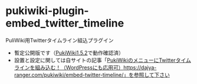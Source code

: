 # pukiwiki-plugin-embed_twitter_timeline

PuliWiki用Twitterタイムライン組込プラグイン

- 暫定公開版です（[PukiWiki1.5.2](https://pukiwiki.osdn.jp/?PukiWiki/Download/1.5.2)で動作確認済）
- 設置と設定に関しては自サイトの記事「[PukiWikiのメニューにTwitterタイムラインを組み込む！（WordPressにも応用可）]()https://dajya-ranger.com/pukiwiki/embed-twitter-timeline/」を参照して下さい
